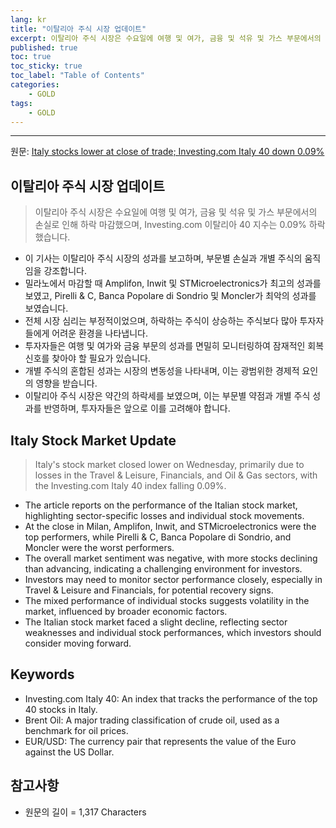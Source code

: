 ```yaml
---
lang: kr
title: "이탈리아 주식 시장 업데이트"
excerpt: 이탈리아 주식 시장은 수요일에 여행 및 여가, 금융 및 석유 및 가스 부문에서의 손실로 인해 하락 마감했으며, Investing.com 이탈리아 40 지수는 0.09% 하락했습니다.
published: true
toc: true
toc_sticky: true
toc_label: "Table of Contents"
categories:
    - GOLD
tags:
    - GOLD
---
```


---

  원문: [Italy stocks lower at close of trade; Investing.com Italy 40 down 0.09%](https://www.investing.com/news/stock-market-news/italy-stocks-lower-at-close-of-trade-investingcom-italy-40-down-009-3788616)

## 이탈리아 주식 시장 업데이트

> 이탈리아 주식 시장은 수요일에 여행 및 여가, 금융 및 석유 및 가스 부문에서의 손실로 인해 하락 마감했으며, Investing.com 이탈리아 40 지수는 0.09% 하락했습니다.


- 이 기사는 이탈리아 주식 시장의 성과를 보고하며, 부문별 손실과 개별 주식의 움직임을 강조합니다.
- 밀라노에서 마감할 때 Amplifon, Inwit 및 STMicroelectronics가 최고의 성과를 보였고, Pirelli & C, Banca Popolare di Sondrio 및 Moncler가 최악의 성과를 보였습니다.
- 전체 시장 심리는 부정적이었으며, 하락하는 주식이 상승하는 주식보다 많아 투자자들에게 어려운 환경을 나타냅니다.
- 투자자들은 여행 및 여가와 금융 부문의 성과를 면밀히 모니터링하여 잠재적인 회복 신호를 찾아야 할 필요가 있습니다.
- 개별 주식의 혼합된 성과는 시장의 변동성을 나타내며, 이는 광범위한 경제적 요인의 영향을 받습니다.
- 이탈리아 주식 시장은 약간의 하락세를 보였으며, 이는 부문별 약점과 개별 주식 성과를 반영하며, 투자자들은 앞으로 이를 고려해야 합니다.

## Italy Stock Market Update

> Italy's stock market closed lower on Wednesday, primarily due to losses in the Travel & Leisure, Financials, and Oil & Gas sectors, with the Investing.com Italy 40 index falling 0.09%.


- The article reports on the performance of the Italian stock market, highlighting sector-specific losses and individual stock movements.
- At the close in Milan, Amplifon, Inwit, and STMicroelectronics were the top performers, while Pirelli & C, Banca Popolare di Sondrio, and Moncler were the worst performers.
- The overall market sentiment was negative, with more stocks declining than advancing, indicating a challenging environment for investors.
- Investors may need to monitor sector performance closely, especially in Travel & Leisure and Financials, for potential recovery signs.
- The mixed performance of individual stocks suggests volatility in the market, influenced by broader economic factors.
- The Italian stock market faced a slight decline, reflecting sector weaknesses and individual stock performances, which investors should consider moving forward.

## Keywords

- Investing.com Italy 40: An index that tracks the performance of the top 40 stocks in Italy.
- Brent Oil: A major trading classification of crude oil, used as a benchmark for oil prices.
- EUR/USD: The currency pair that represents the value of the Euro against the US Dollar.

## 참고사항

- 원문의 길이 = 1,317 Characters

